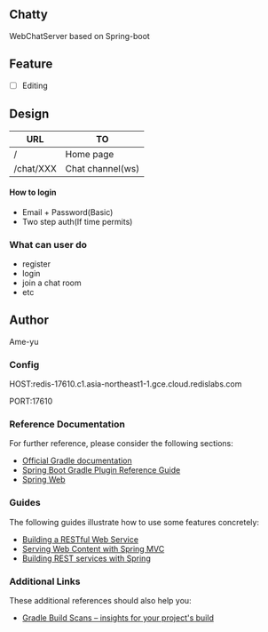 
## Chatty
WebChatServer based on Spring-boot
## Feature
- [ ] Editing
## Design
|URL|TO|
| -- | -- |
|/|Home page|
|/chat/XXX|Chat channel(ws)|

#### How to login
- Email + Password(Basic)
- Two step auth(If time permits)
### What can user do
- register
- login
- join a chat room
- etc
## Author
Ame-yu

### Config
HOST:redis-17610.c1.asia-northeast1-1.gce.cloud.redislabs.com

PORT:17610

### Reference Documentation
For further reference, please consider the following sections:

* [Official Gradle documentation](https://docs.gradle.org)
* [Spring Boot Gradle Plugin Reference Guide](https://docs.spring.io/spring-boot/docs/2.2.2.RELEASE/gradle-plugin/reference/html/)
* [Spring Web](https://docs.spring.io/spring-boot/docs/2.2.2.RELEASE/reference/htmlsingle/#boot-features-developing-web-applications)

### Guides
The following guides illustrate how to use some features concretely:

* [Building a RESTful Web Service](https://spring.io/guides/gs/rest-service/)
* [Serving Web Content with Spring MVC](https://spring.io/guides/gs/serving-web-content/)
* [Building REST services with Spring](https://spring.io/guides/tutorials/bookmarks/)

### Additional Links
These additional references should also help you:

* [Gradle Build Scans – insights for your project's build](https://scans.gradle.com#gradle)

